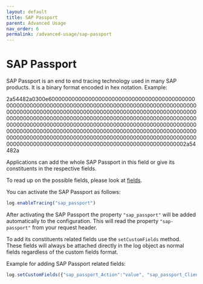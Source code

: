 ```yaml
---
layout: default
title: SAP Passport
parent: Advanced Usage
nav_order: 6
permalink: /advanced-usage/sap-passport
---
```


# SAP Passport

SAP Passport is an end to end tracing technology used in many SAP products.
It is a binary format encoded in hex notation.
Example:

2a54482a0300e60000000000000000000000000000000000000000000000000000000000000000000000000000000000000000000000000000000000000000000000000000000000000000000000000000000000000000000000000000000000000000000000000000000000000000000000000000000000000000000000000000000000000000000000000000000000000000000000000000000000000000000000000000000000000000000000000000000000000000000000000000000000000000000000000000000000000000000000000000000000000000000000000000002a54482a

Applications can add the whole SAP Passport in this field or give its constituents in the respective fields.

To read up on the possible fields, please look at [fields](https://github.com/SAP/cf-java-logging-support/blob/master/cf-java-logging-support-core/beats/app-logs/docs/fields.asciidoc).

You can activate the SAP Passport as follows:

```js
log.enableTracing("sap_passport") 
```

After activating the SAP Passport the property ```"sap_passport"``` will be added automatically to the configuration. This will read the property ```"sap-passport"``` from your request header.

To add its constituents related fields use the ```setCustomFields``` method. These fields will always be attached directly in the log object as normal fields regardless of the custom fields format.

Example for adding SAP Passport related fields:

```js
log.setCustomFields({"sap_passport_Action":"value", "sap_passport_ClientNumber":"1234"}) 
```

